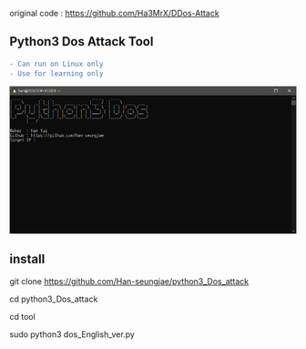 original code : https://github.com/Ha3MrX/DDos-Attack 

<h2>Python3 Dos Attack Tool</h2>

```diff
- Can run on Linux only
- Use for learning only
```

<img src=https://raw.githubusercontent.com/Han-seungjae/python3_Dos_attack/master/Preview.PNG>


<h2>install</h2>

git clone https://github.com/Han-seungjae/python3_Dos_attack

cd python3_Dos_attack

cd tool

sudo python3 dos_English_ver.py 
